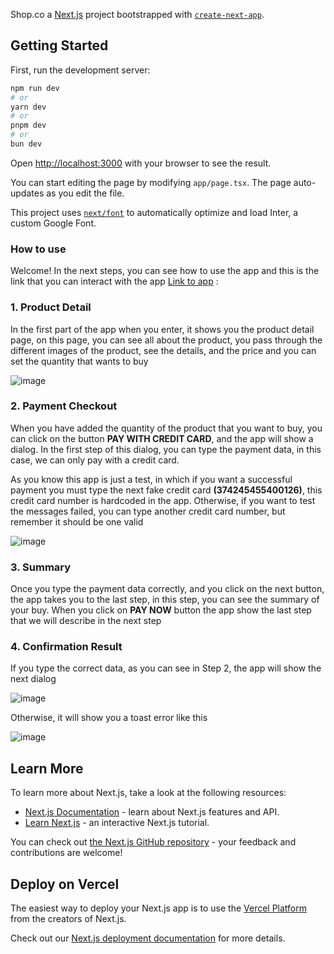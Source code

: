 Shop.co a [Next.js](https://nextjs.org/) project bootstrapped with [`create-next-app`](https://github.com/vercel/next.js/tree/canary/packages/create-next-app).

## Getting Started

First, run the development server:

```bash
npm run dev
# or
yarn dev
# or
pnpm dev
# or
bun dev
```

Open [http://localhost:3000](http://localhost:3000) with your browser to see the result.

You can start editing the page by modifying `app/page.tsx`. The page auto-updates as you edit the file.

This project uses [`next/font`](https://nextjs.org/docs/basic-features/font-optimization) to automatically optimize and load Inter, a custom Google Font.

### How to use
Welcome! In the next steps, you can see how to use the app and this is the link that you can interact with the app [Link to app](https://main.dkpw63iosul0x.amplifyapp.com/en) :

### 1. Product Detail

In the first part of the app when you enter, it shows you the product detail page, on this page, you can see all about the product, you pass through the different images of the product, see the details, and the price and you can set the quantity that wants to buy

![image](https://github.com/carlos97jkl/shopco/assets/26122890/4cb12f67-41f6-405d-b97b-d0b683679811)

### 2. Payment Checkout

When you have added the quantity of the product that you want to buy, you can click on the button **PAY WITH CREDIT CARD**, and the app will show a dialog. In the first step of this dialog, you can type the payment data, in this case, we can only pay with a credit card.

As you know this app is just a test, in which if you want a successful payment you must type the next fake credit card **(374245455400126)**, this credit card number is hardcoded in the app. Otherwise, if you want to test the messages failed, you can type another credit card number, but remember it should be one valid

![image](https://github.com/carlos97jkl/shopco/assets/26122890/afe3819f-c17f-4649-b533-5872ec15ee2e)

### 3. Summary

Once you type the payment data correctly, and you click on the next button, the app takes you to the last step, in this step, you can  see the summary of your buy. When you click on **PAY NOW** button the app show the last step that we will describe in the next step 

### 4. Confirmation Result

If you type the correct data, as you can see in Step 2, the app will show the next dialog

![image](https://github.com/carlos97jkl/shopco/assets/26122890/7ca09e94-dee2-4ba7-8d1e-a5f2f8ee52d9)

Otherwise, it will show you a toast error like this

![image](https://github.com/carlos97jkl/shopco/assets/26122890/bb2493a1-432f-47c7-822f-eef0a67bc386)

## Learn More

To learn more about Next.js, take a look at the following resources:

- [Next.js Documentation](https://nextjs.org/docs) - learn about Next.js features and API.
- [Learn Next.js](https://nextjs.org/learn) - an interactive Next.js tutorial.

You can check out [the Next.js GitHub repository](https://github.com/vercel/next.js/) - your feedback and contributions are welcome!

## Deploy on Vercel

The easiest way to deploy your Next.js app is to use the [Vercel Platform](https://vercel.com/new?utm_medium=default-template&filter=next.js&utm_source=create-next-app&utm_campaign=create-next-app-readme) from the creators of Next.js.

Check out our [Next.js deployment documentation](https://nextjs.org/docs/deployment) for more details.

